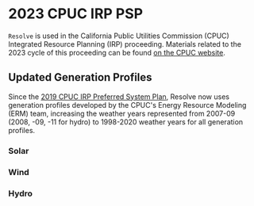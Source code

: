 # 2023 CPUC IRP PSP

`Resolve` is used in the California Public Utilities Commission (CPUC) 
Integrated Resource Planning (IRP) proceeding. Materials related to the 
2023 cycle of this proceeding can be found [on the CPUC website](https://www.cpuc.ca.gov/industries-and-topics/electrical-energy/electric-power-procurement/long-term-procurement-planning/2022-irp-cycle-events-and-materials).

## Updated Generation Profiles

Since the [2019 CPUC IRP Preferred System Plan](./cec_epc_19_056.md), Resolve now uses 
generation profiles developed by the CPUC's Energy Resource Modeling (ERM) team, 
increasing the weather years represented from 2007-09 (2008, -09, -11 for hydro) to 
1998-2020 weather years for all generation profiles. 

### Solar

### Wind

### Hydro